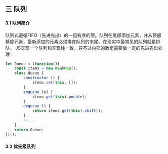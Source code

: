 ## 三 队列
#### 3.1 队列简介
队列式遵循FIFO（先进先出）的一组有序的项。队列在尾部添加元素，并从顶部移除元素，最新添加的元素必须排在队列的末尾。在现实中最常见的队列就是排队。
JS实现一个队列和实现栈一致，只不过内部的数组需要做一定的先进先出处理：
```javascript
let Queue = (function(){
    const items = new WeakMap();
    class Queue {
        constructor () {
            items.set(this, []);
        }
        enqueue (e) {
            items.get(this).push(e);
        }
        dequeue () {
            return items.get(this).shift();
        }
        //...
    }
    return Queue;
})();
```
#### 3.2 优先级队列

